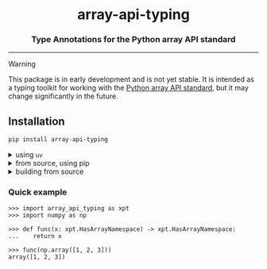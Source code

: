 <h1 align="center"> array-api-typing </h1>
<h3 align="center">Type Annotations for the Python array API standard</h3>

---

> [!WARNING]
> This package is in early development and is not yet stable. It is intended as a typing toolkit
> for working with the [Python array API standard](https://data-apis.org/array-api/latest/), but it
> may change significantly in the future.

## Installation

```bash
pip install array-api-typing
```

<details>
  <summary>using <code>uv</code></summary>

```bash
uv add array-api-typing
```

</details>
<details>
  <summary>from source, using pip</summary>

```bash
pip install git+https://github.com/data-apis/array-api-typing.git
```

</details>
<details>
  <summary>building from source</summary>

```bash
cd /path/to/parent
git clone https://github.com/data-apis/array-api-typing.git
cd array-api-typing
pip install -e .  # editable mode
```

</details>

### Quick example

```pycon
>>> import array_api_typing as xpt
>>> import numpy as np

>>> def func(x: xpt.HasArrayNamespace) -> xpt.HasArrayNamespace:
...    return x

>>> func(np.array([1, 2, 3]))
array([1, 2, 3])
```
